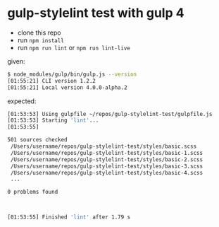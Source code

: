 # gulp-stylelint test with gulp 4

 - clone this repo
 - run `npm install`
 - run `npm run lint` or `npm run lint-live`

given:

```sh
$ node_modules/gulp/bin/gulp.js --version
[01:55:21] CLI version 1.2.2
[01:55:21] Local version 4.0.0-alpha.2
```

expected:

```sh
[01:53:53] Using gulpfile ~/repos/gulp-stylelint-test/gulpfile.js
[01:53:53] Starting 'lint'...
[01:53:55]

501 sources checked
 /Users/username/repos/gulp-stylelint-test/styles/basic.scss
 /Users/username/repos/gulp-stylelint-test/styles/basic-1.scss
 /Users/username/repos/gulp-stylelint-test/styles/basic-2.scss
 /Users/username/repos/gulp-stylelint-test/styles/basic-3.scss
 /Users/username/repos/gulp-stylelint-test/styles/basic-4.scss
 ...

0 problems found



[01:53:55] Finished 'lint' after 1.79 s
```
